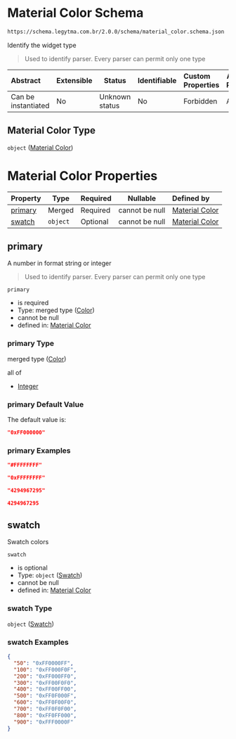 # Material Color Schema

```txt
https://schema.legytma.com.br/2.0.0/schema/material_color.schema.json
```

Identify the widget type


> Used to identify parser. Every parser can permit only one type
>

| Abstract            | Extensible | Status         | Identifiable | Custom Properties | Additional Properties | Access Restrictions | Defined In                                                                                |
| :------------------ | ---------- | -------------- | ------------ | :---------------- | --------------------- | ------------------- | ----------------------------------------------------------------------------------------- |
| Can be instantiated | No         | Unknown status | No           | Forbidden         | Allowed               | none                | [material_color.schema.json](../schema/material_color.schema.json) |

## Material Color Type

`object` ([Material Color](material_color.md))

# Material Color Properties

| Property            | Type     | Required | Nullable       | Defined by                                                                                                                                            |
| :------------------ | -------- | -------- | -------------- | :---------------------------------------------------------------------------------------------------------------------------------------------------- |
| [primary](#primary) | Merged   | Required | cannot be null | [Material Color](app_bar_theme-properties-color.md)           |
| [swatch](#swatch)   | `object` | Optional | cannot be null | [Material Color](material_color-properties-swatch.md) |

## primary

A number in format string or integer


> Used to identify parser. Every parser can permit only one type
>

`primary`

-   is required
-   Type: merged type ([Color](app_bar_theme-properties-color.md))
-   cannot be null
-   defined in: [Material Color](app_bar_theme-properties-color.md)

### primary Type

merged type ([Color](app_bar_theme-properties-color.md))

all of

-   [Integer](color-allof-integer.md)

### primary Default Value

The default value is:

```json
"0xFF000000"
```

### primary Examples

```json
"#FFFFFFFF"
```

```json
"0xFFFFFFFF"
```

```json
"4294967295"
```

```json
4294967295
```

## swatch

Swatch colors


`swatch`

-   is optional
-   Type: `object` ([Swatch](material_color-properties-swatch.md))
-   cannot be null
-   defined in: [Material Color](material_color-properties-swatch.md)

### swatch Type

`object` ([Swatch](material_color-properties-swatch.md))

### swatch Examples

```json
{
  "50": "0xFF0000FF",
  "100": "0xFF000F0F",
  "200": "0xFF000FF0",
  "300": "0xFF00F0F0",
  "400": "0xFF00FF00",
  "500": "0xFF0F000F",
  "600": "0xFF0F00F0",
  "700": "0xFF0F0F00",
  "800": "0xFF0FF000",
  "900": "0xFFF0000F"
}
```
